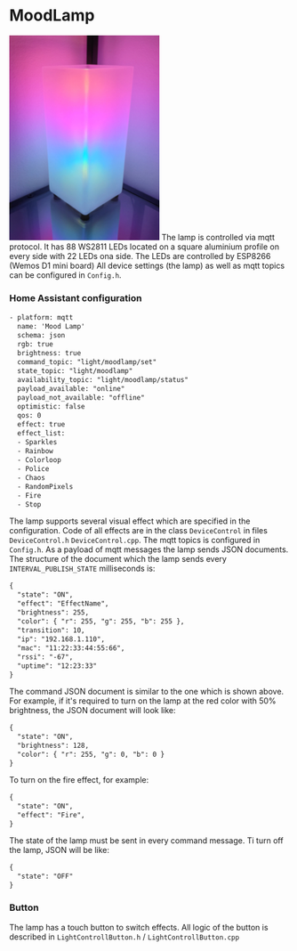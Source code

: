 # MoodLamp

![Lamp](doc/lamp.jpg)
The lamp is controlled via mqtt protocol. It has 88 WS2811 LEDs located on a square aluminium profile on every side with 22 LEDs ona side. The LEDs are controlled by ESP8266 (Wemos D1 mini board) All device settings (the lamp) as well as mqtt topics can be configured in `Config.h`.

### Home Assistant configuration
```
- platform: mqtt
  name: 'Mood Lamp'
  schema: json
  rgb: true
  brightness: true
  command_topic: "light/moodlamp/set"
  state_topic: "light/moodlamp"
  availability_topic: "light/moodlamp/status"
  payload_available: "online"
  payload_not_available: "offline"
  optimistic: false
  qos: 0
  effect: true
  effect_list:
  - Sparkles
  - Rainbow
  - Colorloop
  - Police
  - Chaos
  - RandomPixels
  - Fire
  - Stop
```
The lamp supports  several visual effect which are specified in the configuration. Code of all effects are in the class `DeviceControl` in files `DeviceControl.h` `DeviceControl.cpp`. The mqtt topics is configured in `Config.h`. As a payload of mqtt messages the lamp sends JSON documents. The structure of the document which the lamp sends every `INTERVAL_PUBLISH_STATE` milliseconds is:
```
{
  "state": "ON",
  "effect": "EffectName",
  "brightness": 255,
  "color": { "r": 255, "g": 255, "b": 255 },
  "transition": 10,
  "ip": "192.168.1.110",
  "mac": "11:22:33:44:55:66",
  "rssi": "-67",
  "uptime": "12:23:33"
}
```

The command JSON document is similar to the one which is shown above. For example, if it's required to turn on the lamp at the red color with 50% brightness, the JSON document will look like:
```
{
  "state": "ON",
  "brightness": 128,
  "color": { "r": 255, "g": 0, "b": 0 }
}
```
To turn on the fire effect, for example:
```
{
  "state": "ON",
  "effect": "Fire",
}
```
The state of the lamp must be sent in every command message. Ti turn off the lamp, JSON will be like:
```
{
  "state": "OFF"
}
```

### Button
 The lamp has a touch button to switch effects. All logic of the button is described in `LightControllButton.h` / `LightControllButton.cpp`
